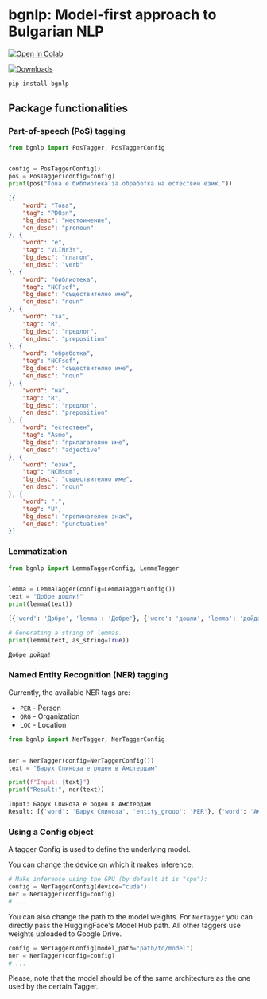 # **bgnlp**: Model-first approach to Bulgarian NLP
<a href="https://colab.research.google.com/drive/1etvcxad0f754pjSdjremDftq16o_oMTh?usp=sharing"><img src="https://camo.githubusercontent.com/84f0493939e0c4de4e6dbe113251b4bfb5353e57134ffd9fcab6b8714514d4d1/68747470733a2f2f636f6c61622e72657365617263682e676f6f676c652e636f6d2f6173736574732f636f6c61622d62616467652e737667" alt="Open In Colab" data-canonical-src="https://colab.research.google.com/assets/colab-badge.svg" style="max-width: 100%;"></a>

[![Downloads](https://static.pepy.tech/personalized-badge/bgnlp?period=total&units=international_system&left_color=grey&right_color=blue&left_text=pip%20downloads)](https://pypi.org/project/bgnlp/)

```sh
pip install bgnlp
```

## Package functionalities

### Part-of-speech (PoS) tagging

```python
from bgnlp import PosTagger, PosTaggerConfig


config = PosTaggerConfig()
pos = PosTagger(config=config)
print(pos("Това е библиотека за обработка на естествен език."))
```

```json
[{
    "word": "Това",
    "tag": "PDOsn",
    "bg_desc": "местоимение",
    "en_desc": "pronoun"
}, {
    "word": "е",
    "tag": "VLINr3s",
    "bg_desc": "глагол",
    "en_desc": "verb"
}, {
    "word": "библиотека",
    "tag": "NCFsof",
    "bg_desc": "съществително име",
    "en_desc": "noun"
}, {
    "word": "за",
    "tag": "R",
    "bg_desc": "предлог",
    "en_desc": "preposition"
}, {
    "word": "обработка",
    "tag": "NCFsof",
    "bg_desc": "съществително име",
    "en_desc": "noun"
}, {
    "word": "на",
    "tag": "R",
    "bg_desc": "предлог",
    "en_desc": "preposition"
}, {
    "word": "естествен",
    "tag": "Asmo",
    "bg_desc": "прилагателно име",
    "en_desc": "adjective"
}, {
    "word": "език",
    "tag": "NCMsom",
    "bg_desc": "съществително име",
    "en_desc": "noun"
}, {
    "word": ".",
    "tag": "U",
    "bg_desc": "препинателен знак",
    "en_desc": "punctuation"
}]
```

### Lemmatization

```python
from bgnlp import LemmaTaggerConfig, LemmaTagger


lemma = LemmaTagger(config=LemmaTaggerConfig())
text = "Добре дошли!"
print(lemma(text))
```

```bash
[{'word': 'Добре', 'lemma': 'Добре'}, {'word': 'дошли', 'lemma': 'дойда'}, {'word': '!', 'lemma': '!'}]
```

```python
# Generating a string of lemmas.
print(lemma(text, as_string=True))
```

```bash
Добре дойда!
```

### Named Entity Recognition (NER) tagging

Currently, the available NER tags are:
- `PER` - Person
- `ORG` - Organization
- `LOC` - Location

```python
from bgnlp import NerTagger, NerTaggerConfig


ner = NerTagger(config=NerTaggerConfig())
text = "Барух Спиноза е роден в Амстердам"

print(f"Input: {text}")
print("Result:", ner(text))
```

```bash
Input: Барух Спиноза е роден в Амстердам
Result: [{'word': 'Барух Спиноза', 'entity_group': 'PER'}, {'word': 'Амстердам', 'entity_group': 'LOC'}]
```


### Using a Config object
A tagger Config is used to define the underlying model. 

You can change the device on which it makes inference:
```python
# Make inference using the GPU (by default it is "cpu"):
config = NerTaggerConfig(device="cuda")
ner = NerTagger(config=config)
# ...
```

You can also change the path to the model weights. For `NerTagger` you can directly pass the HuggingFace's Model Hub path. All other taggers use weights uploaded to Google Drive.
```python
config = NerTaggerConfig(model_path="path/to/model")
ner = NerTagger(config=config)
# ...
```
Please, note that the model should be of the same architecture as the one used by the certain Tagger.
